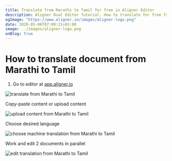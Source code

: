 ```yaml
---
title: Translate from Marathi to Tamil for free in Aligner Editor
description: Aligner Dual Editor Tutorial. How to translate for free from Marathi to Tamil. Aligner is multilingual document management platform. 
ogImage: "https://www.aligner.io/images/aligner-logo.png"
date: 2020-05-06T07:09:21+03:00
image: ../images/aligner-logo.png
onBlog: true
---
```


# How to translate document from Marathi to Tamil

1. Go to editor at [app.aligner.io](https://app.aligner.io "Aligner App web page")

![translate from Marathi to Tamil](../aligner-blank-editor.png "translate from Marathi to Tamil")

Copy-paste content or upload content

![upload content from Marathi to Tamil](../aligner-uploaded-document.png "upload content from Marathi to Tamil")

Choose desired language

![choose machine translation from Marathi to Tamil](../aligner-language-dropdown.png "choose machine translation from Marathi to Tamil")

Work and edit 2 documents in parallel

![edit translation from Marathi to Tamil](../aligner-double-sitded-editor.png "edit translation from Marathi to Tamil")


